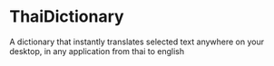 ThaiDictionary
==============

A dictionary that instantly translates selected text anywhere on your desktop, in any application from thai to english
